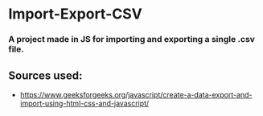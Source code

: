 # Import-Export-CSV

### A project made in JS for importing and exporting a single .csv file.

## Sources used:
- https://www.geeksforgeeks.org/javascript/create-a-data-export-and-import-using-html-css-and-javascript/
